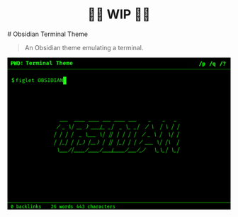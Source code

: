 <center><h1> 🚧🚧 WIP 🚧🚧 </h1></center>
# Obsidian Terminal Theme

> An Obsidian theme emulating a terminal.

![](screenshots/terminal.png)
